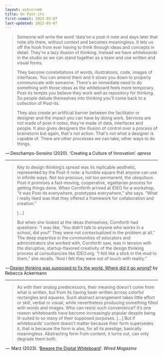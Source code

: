 ```yaml
---
layout: wikicrumb 
title: On Post-its
first-commit: 2022-03-07
last-updated: 2022-03-07
---
```


> Someone will write the word 'data'on a post-it note and days later that note sits there, without context and becomes meaningless. It lets us off the hook from ever having to think through ideas and concepts in detail. They're a lazy illusion of thinking. Instead we have whiteboards in the studio so we can stand together as a team and use written and visual forms.
> 
> They become constellations of words, illustrations, code, images of interfaces. You can amend them and it slows you down to properly communicate with someone. There's an immediate need to do something with those ideas as the whiteboard feels more temporary. Post-its tempts you believe they work well as repository for thinking. So people delude themselves into thinking you'll come back to a collection of Post-its.
> 
> They also create an artificial barrier between the facilitator or designer and the impact you can have by doing work. Services are not made of post-it notes, they're made of data, interfaces and people. It also gives designers the illusion of control over a process of brainstorm but again, that's not action. That's not what a designer is capable of. There are other processes we can take, other ways to do things.

 —  Deschamps-Sonsino (2020). ‘Creating a Culture of Innovation’. *apress*

---

> Key to design thinking’s spread was its replicable aesthetic, represented by the Post-it note: a humble square that anyone can use in infinite ways. Not too precious, not too permanent, the ubiquitous Post-it promises a fast-moving, cooperative, egalitarian process for getting things done. When Cornforth arrived at IDEO for a workshop, “it was Post-its everywhere, prototypes everywhere,” she says. “What I really liked was that they offered a framework for collaboration and creation.”
> 
> […]
> 
> But when she looked at the ideas themselves, Cornforth had questions: “I was like, ‘You didn’t talk to anyone who works in a school, did you?’ They were not contextualized in the problem at all.” The deep expertise in the communities of educators and administrators she worked with, Cornforth saw, was in tension with the disruptive, startup-flavored creativity of the design thinking process at consultancies like IDEO.org. “I felt like a stick in the mud to them,” she recalls. “And I felt they were out of touch with reality.”

 — [Design thinking was supposed to fix the world. Where did it go wrong?](https://www.technologyreview.com/2023/02/09/1067821/design-thinking-retrospective-what-went-wrong/) by Rebecca Ackermann

---

> As with their analog predecessors, their meaning doesn’t come from what is written, but from its having been written across colorful rectangles and squares. Such abstract arrangement takes little effort or skill, verbal or visual, while nevertheless producing something filled with words and images. Who can resist such convenience? It’s one reason whiteboards have become increasingly popular despite being ill-suited to so many of their supposed purposes.
> […]
> But if whiteboards’ content doesn’t matter because their form supersedes it, that is because the form is also, for all its prestige, basically meaningless. Abstracting form from content, it turns out, can only degrade them both.

 —  Marz (2023). ‘[Beware the Digital Whiteboard](https://www.wired.com/story/beware-the-digital-whiteboard/)’. *Wired Magazine*